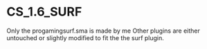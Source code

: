 # CS_1.6_SURF
Only the progamingsurf.sma is made by me
Other plugins are either untouched or slightly modified to fit the the surf plugin.
